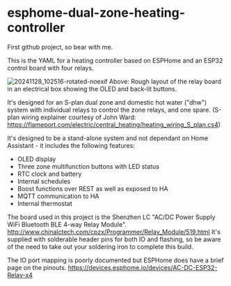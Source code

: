 # esphome-dual-zone-heating-controller

First github project, so bear with me.

This is the YAML for a heating controller based on ESPHome and an ESP32 control board with four relays. 

![20241128_102516-rotated-noexif](https://github.com/user-attachments/assets/7201aabb-6e90-4321-95c5-0a7c633bf3b6)
Above: Rough layout of the relay board in an electrical box showing the OLED and back-lit buttons.

It's designed for an S-plan dual zone and domestic hot water ("dhw") system with individual relays to control the zone relays, and one spare.
(S-plan wiring explainer courtesy of John Ward: https://flameport.com/electric/central_heating/heating_wiring_S_plan.cs4)

It's designed to be a stand-alone system and not dependant on Home Assistant - it includes the following features:

 - OLED display
 - Three zone multifunction buttons with LED status
 - RTC clock and battery
 - Internal schedules
 - Boost functions over REST as well as exposed to HA
 - MQTT communication to HA
 - Internal thermostat

The board used in this project is the Shenzhen LC "AC/DC Power Supply WiFi Bluetooth BLE 4-way Relay Module". 
http://www.chinalctech.com/cpzx/Programmer/Relay_Module/519.html
It's supplied with solderable header pins for both IO and flashing, so be aware of the need to take out your soldering iron to complete this build. 

The IO port mapping is poorly documented but ESPHome does have a brief page on the pinouts.
https://devices.esphome.io/devices/AC-DC-ESP32-Relay-x4
